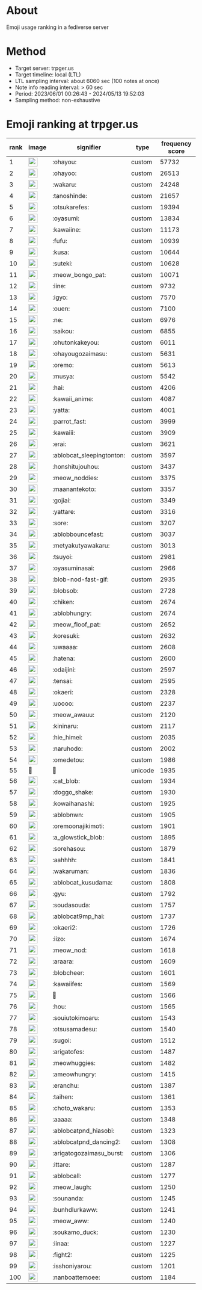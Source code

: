 # About
Emoji usage ranking in a fediverse server

# Method
- Target server: trpger.us
- Target timeline: local (LTL)
- LTL sampling interval: about 6060 sec (100 notes at once)
- Note info reading interval: > 60 sec
- Period: 2023/06/01 00:26:43 - 2024/05/13 19:52:03 
- Sampling method: non-exhaustive

# Emoji ranking at trpger.us

|rank|image|signifier|type|frequency score|
|----|----|----|----|----|
|1|<img height="24" src="https://trpger.us/emoji/ohayou.webp">|:ohayou:|custom|57732|
|2|<img height="24" src="https://trpger.us/emoji/ohayoo.webp">|:ohayoo:|custom|26513|
|3|<img height="24" src="https://trpger.us/emoji/wakaru.webp">|:wakaru:|custom|24248|
|4|<img height="24" src="https://trpger.us/emoji/tanoshinde.webp">|:tanoshinde:|custom|21657|
|5|<img height="24" src="https://trpger.us/emoji/otsukarefes.webp">|:otsukarefes:|custom|19394|
|6|<img height="24" src="https://trpger.us/emoji/oyasumi.webp">|:oyasumi:|custom|13834|
|7|<img height="24" src="https://trpger.us/emoji/kawaiine.webp">|:kawaiine:|custom|11173|
|8|<img height="24" src="https://trpger.us/emoji/fufu.webp">|:fufu:|custom|10939|
|9|<img height="24" src="https://trpger.us/emoji/kusa.webp">|:kusa:|custom|10644|
|10|<img height="24" src="https://trpger.us/emoji/suteki.webp">|:suteki:|custom|10628|
|11|<img height="24" src="https://trpger.us/emoji/meow_bongo_pat.webp">|:meow_bongo_pat:|custom|10071|
|12|<img height="24" src="https://trpger.us/emoji/iine.webp">|:iine:|custom|9732|
|13|<img height="24" src="https://trpger.us/emoji/igyo.webp">|:igyo:|custom|7570|
|14|<img height="24" src="https://trpger.us/emoji/ouen.webp">|:ouen:|custom|7100|
|15|<img height="24" src="https://trpger.us/emoji/ne.webp">|:ne:|custom|6976|
|16|<img height="24" src="https://trpger.us/emoji/saikou.webp">|:saikou:|custom|6855|
|17|<img height="24" src="https://trpger.us/emoji/ohutonkakeyou.webp">|:ohutonkakeyou:|custom|6011|
|18|<img height="24" src="https://trpger.us/emoji/ohayougozaimasu.webp">|:ohayougozaimasu:|custom|5631|
|19|<img height="24" src="https://trpger.us/emoji/oremo.webp">|:oremo:|custom|5613|
|20|<img height="24" src="https://trpger.us/emoji/musya.webp">|:musya:|custom|5542|
|21|<img height="24" src="https://trpger.us/emoji/hai.webp">|:hai:|custom|4206|
|22|<img height="24" src="https://trpger.us/emoji/kawaii_anime.webp">|:kawaii_anime:|custom|4087|
|23|<img height="24" src="https://trpger.us/emoji/yatta.webp">|:yatta:|custom|4001|
|24|<img height="24" src="https://trpger.us/emoji/parrot_fast.webp">|:parrot_fast:|custom|3999|
|25|<img height="24" src="https://trpger.us/emoji/kawaiii.webp">|:kawaiii:|custom|3909|
|26|<img height="24" src="https://trpger.us/emoji/erai.webp">|:erai:|custom|3621|
|27|<img height="24" src="https://trpger.us/emoji/ablobcat_sleepingtonton.webp">|:ablobcat_sleepingtonton:|custom|3597|
|28|<img height="24" src="https://trpger.us/emoji/honshitujouhou.webp">|:honshitujouhou:|custom|3437|
|29|<img height="24" src="https://trpger.us/emoji/meow_noddies.webp">|:meow_noddies:|custom|3375|
|30|<img height="24" src="https://trpger.us/emoji/maanantekoto.webp">|:maanantekoto:|custom|3357|
|31|<img height="24" src="https://trpger.us/emoji/gojiai.webp">|:gojiai:|custom|3349|
|32|<img height="24" src="https://trpger.us/emoji/yattare.webp">|:yattare:|custom|3316|
|33|<img height="24" src="https://trpger.us/emoji/sore.webp">|:sore:|custom|3207|
|34|<img height="24" src="https://trpger.us/emoji/ablobbouncefast.webp">|:ablobbouncefast:|custom|3037|
|35|<img height="24" src="https://trpger.us/emoji/metyakutyawakaru.webp">|:metyakutyawakaru:|custom|3013|
|36|<img height="24" src="https://trpger.us/emoji/tsuyoi.webp">|:tsuyoi:|custom|2981|
|37|<img height="24" src="https://trpger.us/emoji/oyasuminasai.webp">|:oyasuminasai:|custom|2966|
|38|<img height="24" src="https://trpger.us/emoji/blob-nod-fast-gif.webp">|:blob-nod-fast-gif:|custom|2935|
|39|<img height="24" src="https://trpger.us/emoji/blobsob.webp">|:blobsob:|custom|2728|
|40|<img height="24" src="https://trpger.us/emoji/chiken.webp">|:chiken:|custom|2674|
|41|<img height="24" src="https://trpger.us/emoji/ablobhungry.webp">|:ablobhungry:|custom|2674|
|42|<img height="24" src="https://trpger.us/emoji/meow_floof_pat.webp">|:meow_floof_pat:|custom|2652|
|43|<img height="24" src="https://trpger.us/emoji/koresuki.webp">|:koresuki:|custom|2632|
|44|<img height="24" src="https://trpger.us/emoji/uwaaaa.webp">|:uwaaaa:|custom|2608|
|45|<img height="24" src="https://trpger.us/emoji/hatena.webp">|:hatena:|custom|2600|
|46|<img height="24" src="https://trpger.us/emoji/odaijini.webp">|:odaijini:|custom|2597|
|47|<img height="24" src="https://trpger.us/emoji/tensai.webp">|:tensai:|custom|2595|
|48|<img height="24" src="https://trpger.us/emoji/okaeri.webp">|:okaeri:|custom|2328|
|49|<img height="24" src="https://trpger.us/emoji/uoooo.webp">|:uoooo:|custom|2237|
|50|<img height="24" src="https://trpger.us/emoji/meow_awauu.webp">|:meow_awauu:|custom|2120|
|51|<img height="24" src="https://trpger.us/emoji/kininaru.webp">|:kininaru:|custom|2117|
|52|<img height="24" src="https://trpger.us/emoji/hie_himei.webp">|:hie_himei:|custom|2035|
|53|<img height="24" src="https://trpger.us/emoji/naruhodo.webp">|:naruhodo:|custom|2002|
|54|<img height="24" src="https://trpger.us/emoji/omedetou.webp">|:omedetou:|custom|1986|
|55|🍮|🍮|unicode|1935|
|56|<img height="24" src="https://trpger.us/emoji/cat_blob.webp">|:cat_blob:|custom|1934|
|57|<img height="24" src="https://trpger.us/emoji/doggo_shake.webp">|:doggo_shake:|custom|1930|
|58|<img height="24" src="https://trpger.us/emoji/kowaihanashi.webp">|:kowaihanashi:|custom|1925|
|59|<img height="24" src="https://trpger.us/emoji/ablobnwn.webp">|:ablobnwn:|custom|1905|
|60|<img height="24" src="https://trpger.us/emoji/oremoonajikimoti.webp">|:oremoonajikimoti:|custom|1901|
|61|<img height="24" src="https://trpger.us/emoji/a_glowstick_blob.webp">|:a_glowstick_blob:|custom|1895|
|62|<img height="24" src="https://trpger.us/emoji/sorehasou.webp">|:sorehasou:|custom|1879|
|63|<img height="24" src="https://trpger.us/emoji/aahhhh.webp">|:aahhhh:|custom|1841|
|64|<img height="24" src="https://trpger.us/emoji/wakaruman.webp">|:wakaruman:|custom|1836|
|65|<img height="24" src="https://trpger.us/emoji/ablobcat_kusudama.webp">|:ablobcat_kusudama:|custom|1808|
|66|<img height="24" src="https://trpger.us/emoji/gyu.webp">|:gyu:|custom|1792|
|67|<img height="24" src="https://trpger.us/emoji/soudasouda.webp">|:soudasouda:|custom|1757|
|68|<img height="24" src="https://trpger.us/emoji/ablobcat9mp_hai.webp">|:ablobcat9mp_hai:|custom|1737|
|69|<img height="24" src="https://trpger.us/emoji/okaeri2.webp">|:okaeri2:|custom|1726|
|70|<img height="24" src="https://trpger.us/emoji/iizo.webp">|:iizo:|custom|1674|
|71|<img height="24" src="https://trpger.us/emoji/meow_nod.webp">|:meow_nod:|custom|1618|
|72|<img height="24" src="https://trpger.us/emoji/araara.webp">|:araara:|custom|1609|
|73|<img height="24" src="https://trpger.us/emoji/blobcheer.webp">|:blobcheer:|custom|1601|
|74|<img height="24" src="https://trpger.us/emoji/kawaiifes.webp">|:kawaiifes:|custom|1569|
|75|<img height="24" src="https://trpger.us/emoji/birthday.webp">|:birthday:|custom|1566|
|76|<img height="24" src="https://trpger.us/emoji/hou.webp">|:hou:|custom|1565|
|77|<img height="24" src="https://trpger.us/emoji/souiutokimoaru.webp">|:souiutokimoaru:|custom|1543|
|78|<img height="24" src="https://trpger.us/emoji/otsusamadesu.webp">|:otsusamadesu:|custom|1540|
|79|<img height="24" src="https://trpger.us/emoji/sugoi.webp">|:sugoi:|custom|1512|
|80|<img height="24" src="https://trpger.us/emoji/arigatofes.webp">|:arigatofes:|custom|1487|
|81|<img height="24" src="https://trpger.us/emoji/meowhuggies.webp">|:meowhuggies:|custom|1482|
|82|<img height="24" src="https://trpger.us/emoji/ameowhungry.webp">|:ameowhungry:|custom|1415|
|83|<img height="24" src="https://trpger.us/emoji/eranchu.webp">|:eranchu:|custom|1387|
|84|<img height="24" src="https://trpger.us/emoji/taihen.webp">|:taihen:|custom|1361|
|85|<img height="24" src="https://trpger.us/emoji/choto_wakaru.webp">|:choto_wakaru:|custom|1353|
|86|<img height="24" src="https://trpger.us/emoji/aaaaa.webp">|:aaaaa:|custom|1348|
|87|<img height="24" src="https://trpger.us/emoji/ablobcatpnd_hiasobi.webp">|:ablobcatpnd_hiasobi:|custom|1323|
|88|<img height="24" src="https://trpger.us/emoji/ablobcatpnd_dancing2.webp">|:ablobcatpnd_dancing2:|custom|1308|
|89|<img height="24" src="https://trpger.us/emoji/arigatogozaimasu_burst.webp">|:arigatogozaimasu_burst:|custom|1306|
|90|<img height="24" src="https://trpger.us/emoji/ittare.webp">|:ittare:|custom|1287|
|91|<img height="24" src="https://trpger.us/emoji/ablobcall.webp">|:ablobcall:|custom|1277|
|92|<img height="24" src="https://trpger.us/emoji/meow_laugh.webp">|:meow_laugh:|custom|1250|
|93|<img height="24" src="https://trpger.us/emoji/sounanda.webp">|:sounanda:|custom|1245|
|94|<img height="24" src="https://trpger.us/emoji/bunhdlurkaww.webp">|:bunhdlurkaww:|custom|1241|
|95|<img height="24" src="https://trpger.us/emoji/meow_aww.webp">|:meow_aww:|custom|1240|
|96|<img height="24" src="https://trpger.us/emoji/soukamo_duck.webp">|:soukamo_duck:|custom|1230|
|97|<img height="24" src="https://trpger.us/emoji/iinaa.webp">|:iinaa:|custom|1227|
|98|<img height="24" src="https://trpger.us/emoji/fight2.webp">|:fight2:|custom|1225|
|99|<img height="24" src="https://trpger.us/emoji/isshoniyarou.webp">|:isshoniyarou:|custom|1201|
|100|<img height="24" src="https://trpger.us/emoji/nanboattemoee.webp">|:nanboattemoee:|custom|1184|

